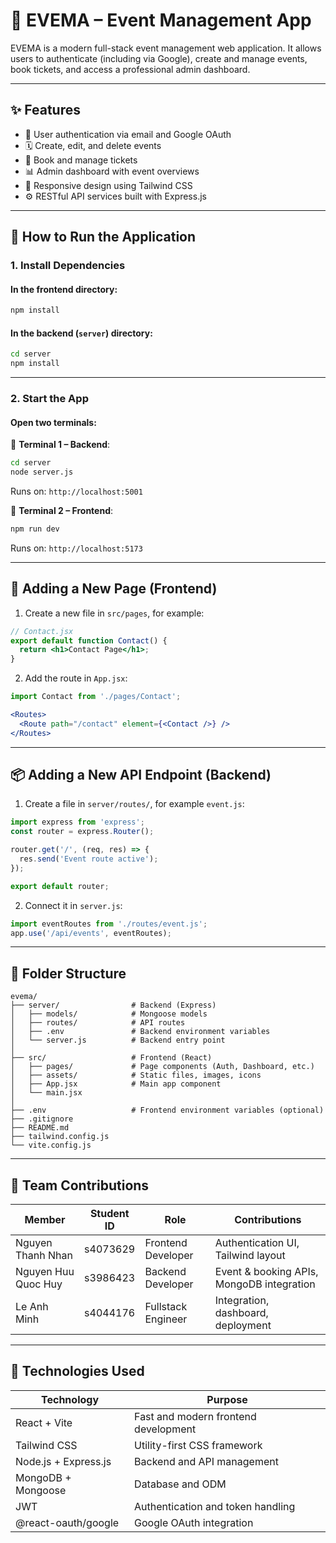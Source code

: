 # 📅 EVEMA – Event Management App

EVEMA is a modern full-stack event management web application. It allows users to authenticate (including via Google), create and manage events, book tickets, and access a professional admin dashboard.

---

## ✨ Features

- 🔐 User authentication via email and Google OAuth
- 🗓️ Create, edit, and delete events
- 🎫 Book and manage tickets
- 📊 Admin dashboard with event overviews
- 📱 Responsive design using Tailwind CSS
- ⚙️ RESTful API services built with Express.js

---

## 🚀 How to Run the Application

### 1. Install Dependencies

#### In the frontend directory:
```bash
npm install
```

#### In the backend (`server`) directory:
```bash
cd server
npm install
```

---

### 2. Start the App

#### Open two terminals:

🔹 **Terminal 1 – Backend**:
```bash
cd server
node server.js
```
Runs on: `http://localhost:5001`

🔹 **Terminal 2 – Frontend**:
```bash
npm run dev
```
Runs on: `http://localhost:5173`

---

## 🧩 Adding a New Page (Frontend)

1. Create a new file in `src/pages`, for example:
```jsx
// Contact.jsx
export default function Contact() {
  return <h1>Contact Page</h1>;
}
```

2. Add the route in `App.jsx`:
```jsx
import Contact from './pages/Contact';

<Routes>
  <Route path="/contact" element={<Contact />} />
</Routes>
```

---

## 📦 Adding a New API Endpoint (Backend)

1. Create a file in `server/routes/`, for example `event.js`:
```js
import express from 'express';
const router = express.Router();

router.get('/', (req, res) => {
  res.send('Event route active');
});

export default router;
```

2. Connect it in `server.js`:
```js
import eventRoutes from './routes/event.js';
app.use('/api/events', eventRoutes);
```

---

## 📁 Folder Structure

```
evema/
├── server/                # Backend (Express)
│   ├── models/            # Mongoose models
│   ├── routes/            # API routes
│   ├── .env               # Backend environment variables
│   └── server.js          # Backend entry point
│
├── src/                   # Frontend (React)
│   ├── pages/             # Page components (Auth, Dashboard, etc.)
│   ├── assets/            # Static files, images, icons
│   ├── App.jsx            # Main app component
│   └── main.jsx
│
├── .env                   # Frontend environment variables (optional)
├── .gitignore
├── README.md
├── tailwind.config.js
└── vite.config.js
```

---

## 👥 Team Contributions

| Member              | Student ID | Role               | Contributions                             |
|---------------------|------------|--------------------|-------------------------------------------|
| Nguyen Thanh Nhan   | s4073629   | Frontend Developer | Authentication UI, Tailwind layout        |
| Nguyen Huu Quoc Huy | s3986423   | Backend Developer  | Event & booking APIs, MongoDB integration |
| Le Anh Minh         | s4044176   | Fullstack Engineer | Integration, dashboard, deployment        |


---

## 🧠 Technologies Used

| Technology             | Purpose                                |
|------------------------|----------------------------------------|
| React + Vite           | Fast and modern frontend development   |
| Tailwind CSS           | Utility-first CSS framework            |
| Node.js + Express.js   | Backend and API management             |
| MongoDB + Mongoose     | Database and ODM                       |
| JWT                    | Authentication and token handling      |
| @react-oauth/google    | Google OAuth integration               |
